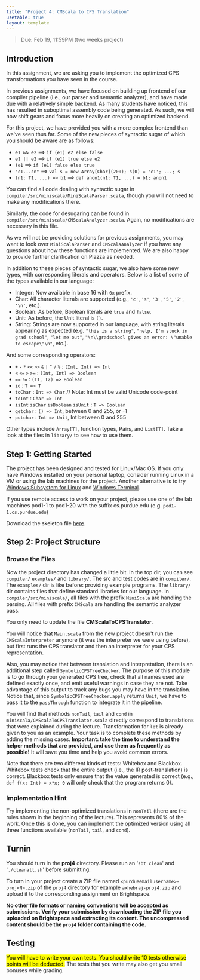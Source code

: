 ```yaml
---
title: "Project 4: CMScala to CPS Translation"
usetable: true
layout: template
---
```


> Due: Feb 19, 11:59PM (two weeks project)

## Introduction

In this assignment, we are asking you to implement the optimized CPS
transformations you have seen in the course.

In previous assignments, we have focused on building up frontend of our
compiler pipeline (i.e., our parser and semantic analyzer), and have
made due with a relatively simple backend. As many students have
noticed, this has resulted in suboptimal assembly code being generated.
As such, we will now shift gears and focus more heavily on creating an
optimized backend.

For this project, we have provided you with a more complex frontend than
we've seen thus far. Some of the new pieces of syntactic sugar of which
you should be aware are as follows:

-   `e1 && e2` ⟹ `if (e1) e2 else false`
-   `e1 || e2` ⟹ `if (e1) true else e2`
-   `!e1` ⟹ `if (e1) false else true`
-   `"c1...cn"` ⟹ `val s = new Array[Char](200); s(0) = 'c1'; ...; s`
-   `(n1: T1, ...) => b1` ⟹ `def anon1(n1: T1, ...) = b1; anon1`

You can find all code dealing with syntactic sugar in
`compiler/src/miniscala/MiniScalaParser.scala`, though you will not need
to make any modifications there.

Similarly, the code for desugaring can be found in
`compiler/src/miniscala/CMScalaAnalyzer.scala`. Again, no modifications
are necessary in this file.

As we will not be providing solutions for previous assignments, you may
want to look over `MiniScalaParser` and `CMScalaAnalyzer` if you have any
questions about how these functions are implemented. We are also happy
to provide further clarification on Piazza as needed.

In addition to these pieces of syntactic sugar, we also have some new
types, with corresponding literals and operators. Below is a list of
some of the types available in our language:

-   Integer: Now available in base 16 with `0x` prefix.
-   Char: All character literals are supported (e.g., `'c'`, `'s'`, `'3'`,
    `'5'`, `'2'`, `'\n'`, etc.).
-   Boolean: As before, Boolean literals are `true` and
    `false`.
-   Unit: As before, the Unit literal is `()`.
-   String: Strings are now supported in our language, with string
    literals appearing as expected (e.g. `"this is a string"`, `"help,
    I'm stuck in grad school"`, `"let me out"`, `"\n\\gradschool
    gives an error: \"unable to escape\"\n"`, etc.).

And some corresponding operators:

-   `+` `-` `*` `<<` `>>` `&` `|` `^` `/` `%` : `(Int, Int) => Int`
-   `<` `<=` `>` `>=` : `(Int, Int) => Boolean`
-   `==` `!=` : `(T1, T2) => Boolean`
-   `id` : `T => T`
-   `toChar` : `Int => Char` // Note: Int must be valid Unicode code-point
-   `toInt` : `Char => Int`
-   `isInt` `isChar` `isBoolean` `isUnit` : `T => Boolean`
-   `getchar` : `() => Int`, between 0 and 255, or -1
-   `putchar` : `Int => Unit`, Int between 0 and 255

Other types include `Array[T]`, function types, Pairs, and `List[T]`.
Take a look at the files in `library/` to see how to use them.

## Step 1: Getting Started

The project has been designed and tested for Linux/Mac OS. If you only
have Windows installed on your personal laptop, consider running Linux
in a VM or using the lab machines for the project. Another alternative
is to try [Windows Subsystem for Linux](https://learn.microsoft.com/en-us/windows/wsl/)
and [Windows Terminal](https://learn.microsoft.com/en-us/windows/terminal/).

If you use remote access to work on your project, please use one of the
lab machines pod1-1 to pod1-20 with the suffix cs.purdue.edu (e.g.
`pod1-1.cs.purdue.edu`)

Download the skeleton file
[here](https://www.cs.purdue.edu/homes/jia137/cs502/proj4.zip).

## Step 2: Project Structure

### Browse the Files

Now the project directory has changed a little bit. In the top dir, you
can see `compiler/` `examples/` and `library/`. The src and test codes are in
`compiler/`. The `examples/` dir is like before: providing example programs.
The `library/` dir contains files that define standard libraries for our
language. In `compiler/src/miniscala/`, all files with the prefix
`MiniScala` are handling the parsing. All files with prefix `CMScala` are
handling the semantic analyzer pass.

You only need to update the file **CMScalaToCPSTranslator**.

You will notice that `Main.scala` from the new project doesn't run the
`CMScalaInterpreter` anymore (it was the interpreter we were using
before), but first runs the CPS translator and then an interpreter for
your CPS representation.

Also, you may notice that between translation and interpretation, there
is an additional step called `SymbolicCPSTreeChecker`. The purpose
of this module is to go through your generated CPS tree, check that all
names used are defined exactly once, and emit useful warnings in case
they are not. Take advantage of this output to track any bugs you may
have in the translation. Notice that, since
`SymbolicCPSTreeChecker.apply` returns `Unit`, we have to
pass it to the `passThrough` function to integrate it in the
pipeline.

You will find that methods `nonTail`, `tail` and
`cond` in `miniscala/CMScalaToCPSTranslator.scala` directly
correspond to translations that were explained during the lecture.
Transformation for `let` is already given to you as an example.
Your task is to complete these methods by adding the missing cases.
**Important: take the time to understand the helper methods that are
provided, and use them as frequently as possible!** It will save you
time and help you avoid common errors.

Note that there are two different kinds of tests: Whitebox and Blackbox.
Whitebox tests check that the entire output (i.e., the IR
post-translation) is correct. Blackbox tests only ensure that the value
generated is correct (e.g., `def f(x: Int) = x*x; 0` will only check that
the program returns 0).

### Implementation Hint

Try implementing the non-optimized translations in `nonTail` (there are
the rules shown in the beginning of the lecture). This represents 80% of
the work. Once this is done, you can implement the optimized version
using all three functions available (`nonTail`, `tail`, and `cond`).

## Turnin

You should turn in the **proj4** directory. Please run an '`sbt clean`'
and '`./cleanall.sh`' before submitting.

To turn in your project create a ZIP file named
`<purdueemailusername>-proj<N>.zip` of the `proj4` directory for
example `axhebraj-proj4.zip` and upload it to the corresponding
assignment on Brightspace.

**No other file formats or naming conventions will be accepted as
submissions. Verify your submission by downloading the ZIP file you
uploaded on Brightspace and extracting its content. The uncompressed
content should be the `proj4` folder containing the code.**

## Testing

<mark>You will have to write your own tests. You should write 10 tests
otherwise points will be deducted.</mark> The tests that you write may
also get you small bonuses while grading.
